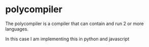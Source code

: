 # polycompiler

The polycompiler is a compiler that can contain and run 2 or more languages.

In this case I am implementing this in python and javascript

